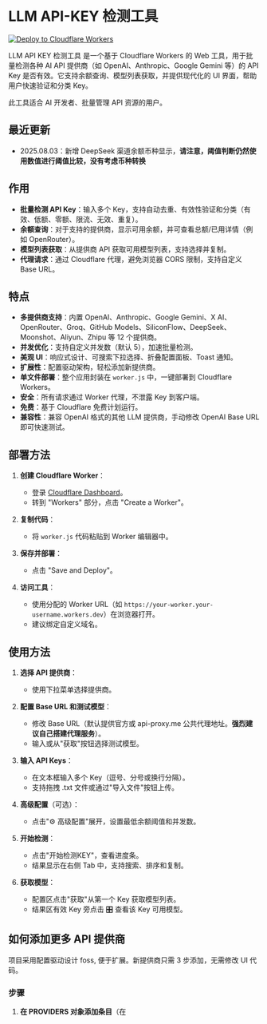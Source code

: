 # LLM API-KEY 检测工具

[![Deploy to Cloudflare Workers](https://deploy.workers.cloudflare.com/button)](https://deploy.workers.cloudflare.com/?url=https://github.com/ssfun/llm-api-key-checker)

LLM API KEY 检测工具 是一个基于 Cloudflare Workers 的 Web 工具，用于批量检测各种 AI API 提供商（如 OpenAI、Anthropic、Google Gemini 等）的 API Key 是否有效。它支持余额查询、模型列表获取，并提供现代化的 UI 界面，帮助用户快速验证和分类 Key。

此工具适合 AI 开发者、批量管理 API 资源的用户。

## 最近更新
- 2025.08.03：新增 DeepSeek 渠道余额币种显示，**请注意，阈值判断仍然使用数值进行阈值比较，没有考虑币种转换**

## 作用

- **批量检测 API Key**：输入多个 Key，支持自动去重、有效性验证和分类（有效、低额、零额、限流、无效、重复）。
- **余额查询**：对于支持的提供商，显示可用余额，并可查看总额/已用详情（例如 OpenRouter）。
- **模型列表获取**：从提供商 API 获取可用模型列表，支持选择并复制。
- **代理请求**：通过 Cloudflare 代理，避免浏览器 CORS 限制，支持自定义 Base URL。

## 特点

- **多提供商支持**：内置 OpenAI、Anthropic、Google Gemini、X AI、OpenRouter、Groq、GitHub Models、SiliconFlow、DeepSeek、Moonshot、Aliyun、Zhipu 等 12 个提供商。
- **并发优化**：支持自定义并发数（默认 5），加速批量检测。
- **美观 UI**：响应式设计、可搜索下拉选择、折叠配置面板、Toast 通知。
- **扩展性**：配置驱动架构，轻松添加新提供商。
- **单文件部署**：整个应用封装在 `worker.js` 中，一键部署到 Cloudflare Workers。
- **安全**：所有请求通过 Worker 代理，不泄露 Key 到客户端。
- **免费**：基于 Cloudflare 免费计划运行。
- **兼容性**：兼容 OpenAI 格式的其他 LLM 提供商，手动修改 OpenAI Base URL 即可快速测试。

## 部署方法

1. **创建 Cloudflare Worker**：
   - 登录 [Cloudflare Dashboard](https://dash.cloudflare.com/)。
   - 转到 "Workers" 部分，点击 "Create a Worker"。

2. **复制代码**：
   - 将 `worker.js` 代码粘贴到 Worker 编辑器中。

3. **保存并部署**：
   - 点击 "Save and Deploy"。

4. **访问工具**：
   - 使用分配的 Worker URL（如 `https://your-worker.your-username.workers.dev`）在浏览器打开。
   - 建议绑定自定义域名。

## 使用方法

1. **选择 API 提供商**：
   - 使用下拉菜单选择提供商。

2. **配置 Base URL 和测试模型**：
   - 修改 Base URL（默认提供官方或 api-proxy.me 公共代理地址。**强烈建议自己搭建代理服务**）。
   - 输入或从"获取"按钮选择测试模型。

3. **输入 API Keys**：
   - 在文本框输入多个 Key（逗号、分号或换行分隔）。
   - 支持拖拽 .txt 文件或通过"导入文件"按钮上传。

4. **高级配置**（可选）：
   - 点击"⚙️ 高级配置"展开，设置最低余额阈值和并发数。

5. **开始检测**：
   - 点击"开始检测KEY"，查看进度条。
   - 结果显示在右侧 Tab 中，支持搜索、排序和复制。

6. **获取模型**：
   - 配置区点击"获取"从第一个 Key 获取模型列表。
   - 结果区有效 Key 旁点击 🎛 查看该 Key 可用模型。

## 如何添加更多 API 提供商

项目采用配置驱动设计 foss, 便于扩展。新提供商只需 3 步添加，无需修改 UI 代码。

### 步骤
1. **在 PROVIDERS 对象添加条目**（在 <script> 标签的开始位置）：
   - 格式：
     ```javascript
     newprovider: {
       label: 'New Provider',  // 显示名称
       icon: '🚀',             // Emoji 图标
       hasBalance: true/false, // 是否支持余额查询
       defaultBase: 'https://api.newprovider.com/v1', // 默认 Base URL
       defaultModel: 'default-model',                 // 默认测试模型
       checkFunction: 'checkNewProviderToken',         // 检测函数名
       fetchModels: 'fetchNewProviderModels'           // 模型获取函数名
     }
     ```
   - 添加后，下拉菜单会自动显示新提供商。

2. **实现检测函数**（在 KEY 检测函数区域添加）：
   - 格式：
     ```javascript
     async function checkNewProviderToken(token) {
       try {
         const baseUrl = document.getElementById(`${currentProvider}__base`).value.trim() || PROVIDERS.newprovider.defaultBase;
         const model = document.getElementById(`${currentProvider}__model`).value.trim() || PROVIDERS.newprovider.defaultModel;
         // API 调用逻辑
         const response = await proxiedFetch(/* URL */, { /* options */ });
         if (!response.ok) {
           const { message, rawError } = await handleApiError(response);
           return { token, isValid: false, message, rawError, error: true };
         }
         // 如有余额
         const data = await response.json();
         const balance = /* parse balance */;
         return { token, isValid: true, balance };
       } catch (error) {
         return { token, isValid: false, message: "网络错误", rawError: error.message, error: true };
       }
     }
     ```
   - 暴露全局：`window.checkNewProviderToken = checkNewProviderToken;`

3. **实现模型获取函数**（在通用模型获取函数区域添加）：
   - 格式：
     ```javascript
     async function fetchNewProviderModels(token, baseUrl) {
       try {
         const apiUrl = (baseUrl || PROVIDERS.newprovider.defaultBase).replace(/\/+$/, '') + '/models';
         const response = await proxiedFetch(apiUrl, {
           method: 'GET',
           headers: { /* headers */ }
         });
         if (!response.ok) throw new Error(`HTTP ${response.status}`);
         const data = await response.json();
         return data.data?.map(m => m.id) || [];
       } catch (error) {
         throw error;
       }
     }
     ```
   - 暴露全局：`window.fetchNewProviderModels = fetchNewProviderModels;`

### 示例
假设添加一个名为 "NewAI" 的提供商：
- 在 PROVIDERS 添加对象。
- 实现 `checkNewAIToken` 和 `fetchNewAIModels` 函数。
- 保存并重新部署 Worker，新提供商即可使用。

更多详情见源代码注释。

## 特别鸣谢

[LLM API 代理](https://api-proxy.me)

[hzruo/keycheck](https://github.com/hzruo/keycheck)

## 许可

MIT License. 自由使用和修改。

---

Powered by Cloudflare Workers. Made with ❤️ by @[sfun](https://github.com/ssfun)
